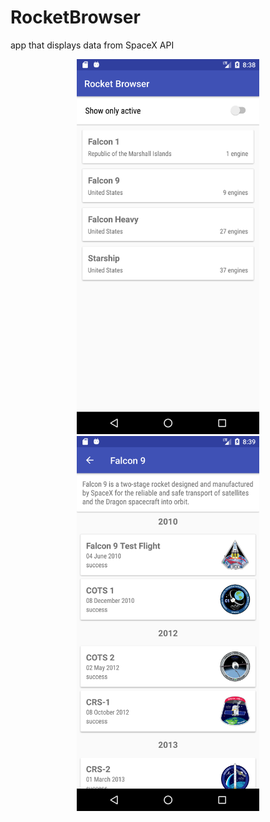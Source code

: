 # RocketBrowser

app that displays data from SpaceX API

<p align="center">
    <img src="images/rocketsList.png" alt="App screenshot" height="600" />
    <img src="images/rocket.png" alt="App screenshot" height="600" />
</p>